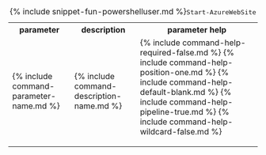 <table class="table table-striped cli ps">
<caption>{% include snippet-fun-powershelluser.md %}<kbd>Start-AzureWebSite</kbd></caption>
	<tr>
		<th class="w30">parameter</th>
		<th>description</th>
		<th class="w20">parameter help</th>
	</tr>
	<tr>
		<td>{% include command-parameter-name.md %}</td>
		<td>{% include command-description-name.md %}</td>
		<td>
			<dl class="dl-horizontal">
				{% include command-help-required-false.md %}
				{% include command-help-position-one.md %}
				{% include command-help-default-blank.md %}
				{% include command-help-pipeline-true.md %}
				{% include command-help-wildcard-false.md %}
			</dl>
		</td>
	</tr>
</table>